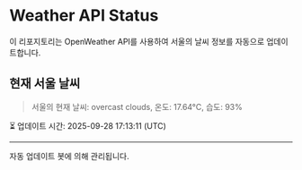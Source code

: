 
# Weather API Status

이 리포지토리는 OpenWeather API를 사용하여 서울의 날씨 정보를 자동으로 업데이트합니다.

## 현재 서울 날씨
> 서울의 현재 날씨: overcast clouds, 온도: 17.64°C, 습도: 93%

⏳ 업데이트 시간: 2025-09-28 17:13:11 (UTC)

---
자동 업데이트 봇에 의해 관리됩니다.
